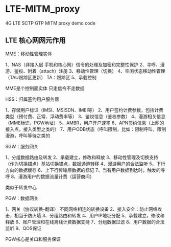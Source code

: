 # LTE-MITM_proxy
4G LTE SCTP GTP MITM proxy demo code


## LTE 核心网网元作用

MME：移动性管理实体

1、NAS（非接入层 手机和核心网）信令的处理及加密和完整性保护
2、寻呼、漫游、鉴权、附着（attach）注册
3、移动性管理（切换）
4、空闲状态移动性管理（TAU跟踪区更新）   TA：跟踪区
5、承载控制

MME是个控制面实体  只走信令不走数据


HSS：归属签约用户服务器

1、存储用户标识（IMSI、MSISDN、IMEI等）
2、用户签约计费参数，包括计费类型（预付费、正常、浮动费率等）
3、鉴权信息（鉴权参数）
4、漫游相关信息（MME标识，PGW地址）
5、AMBR，用户开户速率
6、APN签约信息（上网的接入点，接入类型之类的）
7、用户ODB状态（呼叫限制，比如：限制呼叫，限制漫游，呼叫等待之类的


SGW：服务网关

1、分组数据路由及转发
2、承载建立，修改和释放
3、移动性管理及切换支持（作为切换锚点）基站切换锚点，数据通道转移
4、漫游用户的合法监听
5、下行方向的数据缓存
6、上下行传输层数据的标记
7、当有用户数据到达时，触发的寻呼
8、漫游用户的数据流量计费（运营商间）

类似于转发中心


PGW：数据网关

1、网关（协议转换-翻译）  不同网络相连的转换设备
2、接入安全：防止网络攻击，相当于防火墙
3、分组路由和转发
4、用户IP地址分配
5、承载建立，修改和释放
6、账户管理和在线离线计费数据支持
7、分组数据过滤
8、用户数据的合法监听
9、QOS保证

PGW核心是关口和服务保证
